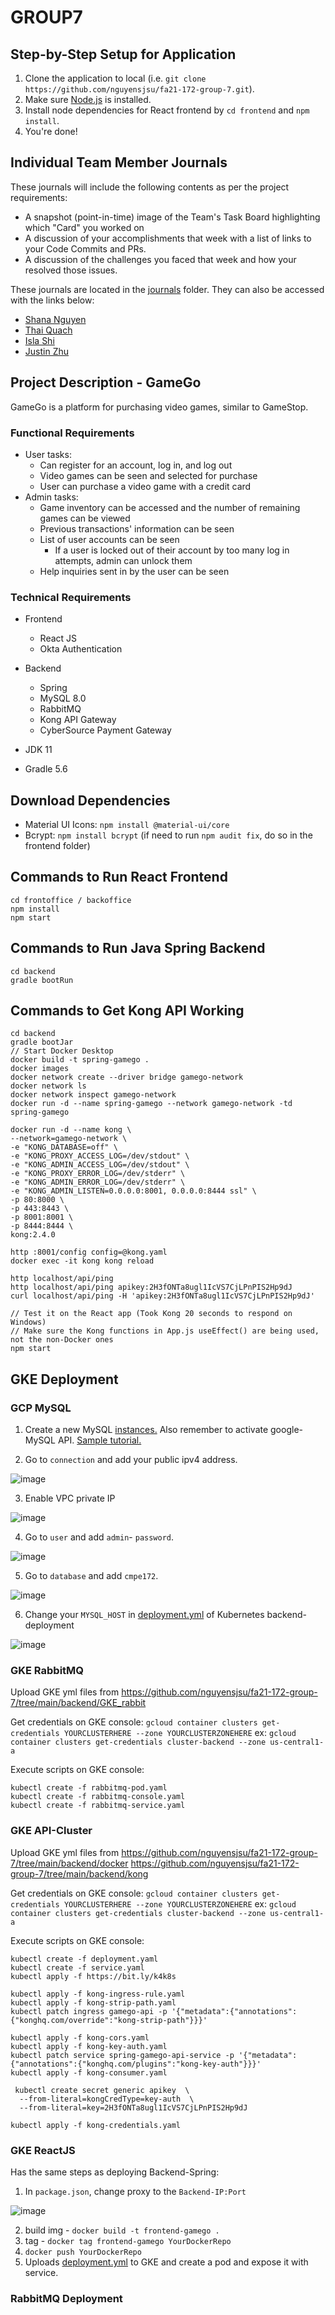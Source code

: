 # GROUP7

## Step-by-Step Setup for Application
1. Clone the application to local (i.e. `git clone https://github.com/nguyensjsu/fa21-172-group-7.git`).
2. Make sure <a href="https://nodejs.org/en/download/">Node.js</a> is installed.
3. Install node dependencies for React frontend by `cd frontend` and `npm install`. 
4. You're done!

## Individual Team Member Journals
These journals will include the following contents as per the project requirements:
  * A snapshot (point-in-time) image of the Team's Task Board highlighting which "Card" you worked on
  * A discussion of your accomplishments that week with a list of links to your Code Commits and PRs.
  * A discussion of the challenges you faced that week and how your resolved those issues.

These journals are located in the <a href="https://github.com/nguyensjsu/fa21-172-group-7/tree/main/journals">journals</a> folder. They can also be accessed with the links below:
  * <a href="https://github.com/nguyensjsu/fa21-172-group-7/blob/main/journals/shana-nguyen.md">Shana Nguyen</a>
  * <a href="https://github.com/nguyensjsu/fa21-172-group-7/blob/main/journals/thai-quach.md">Thai Quach</a>
  * <a href="https://github.com/nguyensjsu/fa21-172-group-7/blob/main/journals/isla-shi.md">Isla Shi</a>
  * <a href="https://github.com/nguyensjsu/fa21-172-group-7/blob/main/journals/justin-zhu.md">Justin Zhu</a>


## Project Description - GameGo

GameGo is a platform for purchasing video games, similar to GameStop. 


### Functional Requirements

- User tasks:
    - Can register for an account, log in, and log out
    - Video games can be seen and selected for purchase
    - User can purchase a video game with a credit card
- Admin tasks:
    - Game inventory can be accessed and the number of remaining games can be viewed
    - Previous transactions' information can be seen
    - List of user accounts can be seen
        - If a user is locked out of their account by too many log in attempts, admin can unlock them
    - Help inquiries sent in by the user can be seen


### Technical Requirements

- Frontend 
    - React JS
    - Okta Authentication

- Backend
    - Spring
    - MySQL 8.0
    - RabbitMQ
    - Kong API Gateway
    - CyberSource Payment Gateway

- JDK 11
- Gradle 5.6


## Download Dependencies

- Material UI Icons: `npm install @material-ui/core`
- Bcrypt: `npm install bcrypt` (if need to run `npm audit fix`, do so in the frontend folder)


## Commands to Run React Frontend
```
cd frontoffice / backoffice
npm install
npm start
```

## Commands to Run Java Spring Backend
```
cd backend
gradle bootRun
```

## Commands to Get Kong API Working
```
cd backend
gradle bootJar
// Start Docker Desktop
docker build -t spring-gamego .
docker images
docker network create --driver bridge gamego-network
docker network ls
docker network inspect gamego-network
docker run -d --name spring-gamego --network gamego-network -td spring-gamego

docker run -d --name kong \
--network=gamego-network \
-e "KONG_DATABASE=off" \
-e "KONG_PROXY_ACCESS_LOG=/dev/stdout" \
-e "KONG_ADMIN_ACCESS_LOG=/dev/stdout" \
-e "KONG_PROXY_ERROR_LOG=/dev/stderr" \
-e "KONG_ADMIN_ERROR_LOG=/dev/stderr" \
-e "KONG_ADMIN_LISTEN=0.0.0.0:8001, 0.0.0.0:8444 ssl" \
-p 80:8000 \
-p 443:8443 \
-p 8001:8001 \
-p 8444:8444 \
kong:2.4.0

http :8001/config config=@kong.yaml
docker exec -it kong kong reload

http localhost/api/ping
http localhost/api/ping apikey:2H3fONTa8ugl1IcVS7CjLPnPIS2Hp9dJ
curl localhost/api/ping -H 'apikey:2H3fONTa8ugl1IcVS7CjLPnPIS2Hp9dJ'

// Test it on the React app (Took Kong 20 seconds to respond on Windows)
// Make sure the Kong functions in App.js useEffect() are being used, not the non-Docker ones
npm start
```

## GKE Deployment
### GCP MySQL

1. Create a new MySQL [instances.](https://cloud.google.com/sql/?utm_source=google&utm_medium=cpc&utm_campaign=na-US-all-en-dr-bkws-all-all-trial-e-dr-1009892&utm_content=text-ad-none-any-DEV_c-CRE_509035422187-ADGP_Desk%20%7C%20BKWS%20-%20EXA%20%7C%20Txt%20~%20Databases%20~%20Cloud%20SQL_SQL-KWID_43700061551672272-kwd-28489936691&utm_term=KW_google%20cloud%20sql-ST_google%20cloud%20sql&gclsrc=aw.ds&gclid=CjwKCAiA4veMBhAMEiwAU4XRr_HDXIOpXAWh2jhZ9N5SFJs-trCYSj03DW-sE4rNkrqxnvgvKzMewhoCpFMQAvD_BwE) Also remember to activate google-MySQL API. [Sample tutorial.](https://www.youtube.com/watch?v=1UKKaxQH6sc&ab_channel=Talk2Amareswaran)
   
2. Go to `connection` and add your public ipv4 address.  
   
![image](https://user-images.githubusercontent.com/18486562/143326338-8bf5283d-e416-48cb-af04-08aba2692d25.png) 

3. Enable VPC private IP 

![image](https://user-images.githubusercontent.com/18486562/143380045-a39a9426-5676-4669-a5ff-ebd757c15d9e.png)

4. Go to `user` and add `admin`- `password`. 
   
![image](https://user-images.githubusercontent.com/18486562/143326629-4f88f6b0-01f8-48ec-a8fe-b12a2639464a.png)

5. Go to `database` and add `cmpe172`. 
   
![image](https://user-images.githubusercontent.com/18486562/143326667-31e41b5d-f62c-49f5-86c9-35eba798490d.png)

6. Change your `MYSQL_HOST` in [deployment.yml](https://github.com/nguyensjsu/fa21-172-group-7/tree/main/backend/kube) of Kubernetes backend-deployment
   
![image](https://user-images.githubusercontent.com/18486562/143669537-21767101-5080-42b5-9978-01299afbd1ed.png)

### GKE RabbitMQ
Upload GKE yml files from
https://github.com/nguyensjsu/fa21-172-group-7/tree/main/backend/GKE_rabbit

Get credentials on GKE console:
`gcloud container clusters get-credentials YOURCLUSTERHERE --zone YOURCLUSTERZONEHERE`
ex:
`gcloud container clusters get-credentials cluster-backend --zone us-central1-a`

Execute scripts on GKE console:
```
kubectl create -f rabbitmq-pod.yaml
kubectl create -f rabbitmq-console.yaml
kubectl create -f rabbitmq-service.yaml
```

### GKE API-Cluster
Upload GKE yml files from
https://github.com/nguyensjsu/fa21-172-group-7/tree/main/backend/docker
https://github.com/nguyensjsu/fa21-172-group-7/tree/main/backend/kong

Get credentials on GKE console:
`gcloud container clusters get-credentials YOURCLUSTERHERE --zone YOURCLUSTERZONEHERE`
ex:
`gcloud container clusters get-credentials cluster-backend --zone us-central1-a`

Execute scripts on GKE console:
```
kubectl create -f deployment.yaml 
kubectl create -f service.yaml
kubectl apply -f https://bit.ly/k4k8s

kubectl apply -f kong-ingress-rule.yaml
kubectl apply -f kong-strip-path.yaml
kubectl patch ingress gamego-api -p '{"metadata":{"annotations":{"konghq.com/override":"kong-strip-path"}}}'

kubectl apply -f kong-cors.yaml
kubectl apply -f kong-key-auth.yaml
kubectl patch service spring-gamego-api-service -p '{"metadata":{"annotations":{"konghq.com/plugins":"kong-key-auth"}}}'
kubectl apply -f kong-consumer.yaml

 kubectl create secret generic apikey  \
  --from-literal=kongCredType=key-auth  \
  --from-literal=key=2H3fONTa8ugl1IcVS7CjLPnPIS2Hp9dJ

kubectl apply -f kong-credentials.yaml
```

### GKE ReactJS
Has the same steps as deploying Backend-Spring:
1. In `package.json`, change proxy to the `Backend-IP:Port`
   
![image](https://user-images.githubusercontent.com/18486562/143669371-4c045bf5-a1e0-4846-8a3e-15c253a1e672.png)

2. build img - `docker build -t frontend-gamego .`
3. tag - `docker tag frontend-gamego YourDockerRepo`
4. `docker push YourDockerRepo`
5. Uploads [deployment.yml](https://github.com/nguyensjsu/fa21-172-group-7/tree/gke/frontend/kuber) to GKE and create a pod and expose it with service.

### RabbitMQ Deployment 

